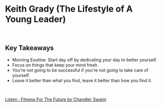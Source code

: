 # Keith Grady (The Lifestyle of A Young Leader)
<br>

## Key Takeaways <br>

* Morning Eoutine: Start day off by dedicating your day to better yourself. 
* Focus on things that keep your mind fresh. 
* You're not going to be successful if you're not going to take care of yourself. 
* Leave it better than what you find, leave it better than how you find it.

<br>

[Listen : Fitness For The Future by Chandler Swaim](https://podcasts.apple.com/us/podcast/season-1-episode-4-with-keith-grady-the-lifestyle/id1517281234?i=1000480157702)

